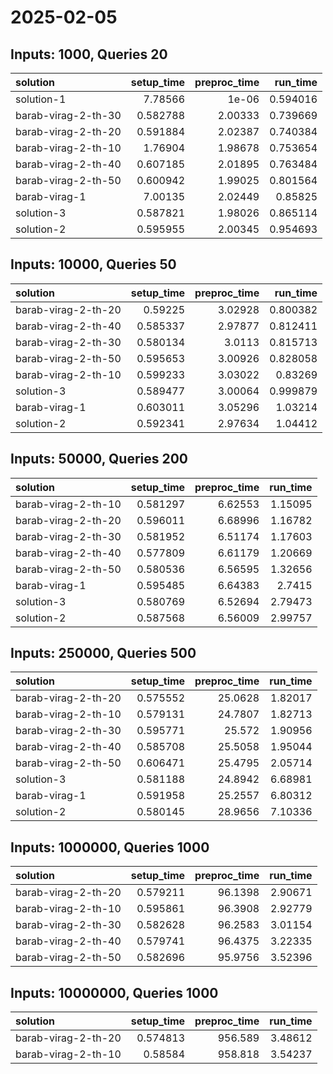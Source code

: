 # 2025-02-05

## Inputs: 1000, Queries 20

| solution            |   setup_time |   preproc_time |   run_time |
|:--------------------|-------------:|---------------:|-----------:|
| solution-1          |     7.78566  |        1e-06   |   0.594016 |
| barab-virag-2-th-30 |     0.582788 |        2.00333 |   0.739669 |
| barab-virag-2-th-20 |     0.591884 |        2.02387 |   0.740384 |
| barab-virag-2-th-10 |     1.76904  |        1.98678 |   0.753654 |
| barab-virag-2-th-40 |     0.607185 |        2.01895 |   0.763484 |
| barab-virag-2-th-50 |     0.600942 |        1.99025 |   0.801564 |
| barab-virag-1       |     7.00135  |        2.02449 |   0.85825  |
| solution-3          |     0.587821 |        1.98026 |   0.865114 |
| solution-2          |     0.595955 |        2.00345 |   0.954693 |

## Inputs: 10000, Queries 50

| solution            |   setup_time |   preproc_time |   run_time |
|:--------------------|-------------:|---------------:|-----------:|
| barab-virag-2-th-20 |     0.59225  |        3.02928 |   0.800382 |
| barab-virag-2-th-40 |     0.585337 |        2.97877 |   0.812411 |
| barab-virag-2-th-30 |     0.580134 |        3.0113  |   0.815713 |
| barab-virag-2-th-50 |     0.595653 |        3.00926 |   0.828058 |
| barab-virag-2-th-10 |     0.599233 |        3.03022 |   0.83269  |
| solution-3          |     0.589477 |        3.00064 |   0.999879 |
| barab-virag-1       |     0.603011 |        3.05296 |   1.03214  |
| solution-2          |     0.592341 |        2.97634 |   1.04412  |

## Inputs: 50000, Queries 200

| solution            |   setup_time |   preproc_time |   run_time |
|:--------------------|-------------:|---------------:|-----------:|
| barab-virag-2-th-10 |     0.581297 |        6.62553 |    1.15095 |
| barab-virag-2-th-20 |     0.596011 |        6.68996 |    1.16782 |
| barab-virag-2-th-30 |     0.581952 |        6.51174 |    1.17603 |
| barab-virag-2-th-40 |     0.577809 |        6.61179 |    1.20669 |
| barab-virag-2-th-50 |     0.580536 |        6.56595 |    1.32656 |
| barab-virag-1       |     0.595485 |        6.64383 |    2.7415  |
| solution-3          |     0.580769 |        6.52694 |    2.79473 |
| solution-2          |     0.587568 |        6.56009 |    2.99757 |

## Inputs: 250000, Queries 500

| solution            |   setup_time |   preproc_time |   run_time |
|:--------------------|-------------:|---------------:|-----------:|
| barab-virag-2-th-20 |     0.575552 |        25.0628 |    1.82017 |
| barab-virag-2-th-10 |     0.579131 |        24.7807 |    1.82713 |
| barab-virag-2-th-30 |     0.595771 |        25.572  |    1.90956 |
| barab-virag-2-th-40 |     0.585708 |        25.5058 |    1.95044 |
| barab-virag-2-th-50 |     0.606471 |        25.4795 |    2.05714 |
| solution-3          |     0.581188 |        24.8942 |    6.68981 |
| barab-virag-1       |     0.591958 |        25.2557 |    6.80312 |
| solution-2          |     0.580145 |        28.9656 |    7.10336 |

## Inputs: 1000000, Queries 1000

| solution            |   setup_time |   preproc_time |   run_time |
|:--------------------|-------------:|---------------:|-----------:|
| barab-virag-2-th-20 |     0.579211 |        96.1398 |    2.90671 |
| barab-virag-2-th-10 |     0.595861 |        96.3908 |    2.92779 |
| barab-virag-2-th-30 |     0.582628 |        96.2583 |    3.01154 |
| barab-virag-2-th-40 |     0.579741 |        96.4375 |    3.22335 |
| barab-virag-2-th-50 |     0.582696 |        95.9756 |    3.52396 |

## Inputs: 10000000, Queries 1000

| solution            |   setup_time |   preproc_time |   run_time |
|:--------------------|-------------:|---------------:|-----------:|
| barab-virag-2-th-20 |     0.574813 |        956.589 |    3.48612 |
| barab-virag-2-th-10 |     0.58584  |        958.818 |    3.54237 |